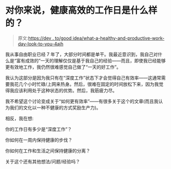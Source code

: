 # 对你来说，健康高效的工作日是什么样的？

> 原文:[https://dev . to/good idea/what-a-healthy-and-productive-work-day-look-to-you-4ajh](https://dev.to/goodidea/what-does-a-healthy-and-productive-work-day-look-like-to-you-4ajh)

我从事自由职业已经 7 年了，大部分时间都是单干。我最近意识到，我自己对什么是“富有成效的”一天的理解仅仅是基于我自己的经验——而且，即使我已经能够更有效地工作，我仍然很难感觉自己做了“一天的好工作”。

我认为这部分是因为我只有在“深度工作”状态下才会觉得自己有效率——这通常需要我花几个小时忙碌/上网来热身。然后，很难在固定的时间放松下来，因为我觉得我应该利用处于这种状态的优势。然后，我筋疲力尽。

我不希望这个讨论变成关于“如何更有效率”——有很多关于这个的文章(而且我认为我们的文化以一种不健康的方式奖励生产力)。

相反，我在想:

你的工作日有多少是“深度工作”？

你如何在一周内保持健康的步伐？

你如何在工作和生活之间保持健康的分离？

关于这个还有其他想法/问题/经验吗？